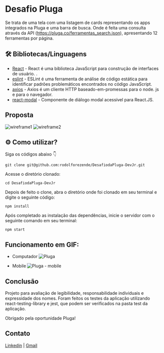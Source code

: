 # Desafio Pluga

Se trata de uma tela com uma listagem de cards representando os apps integrados na Pluga e uma barra de busca. Onde é feita uma consulta através da API (https://pluga.co/ferramentas_search.json), apresentando 12 ferramentas por página.


## 🛠️ Bibliotecas/Linguagens
* [React](https://pt-br.reactjs.org/docs/getting-started.html) - React é uma biblioteca JavaScript para construção de interfaces de usuário. .
* [eslint](https://eslint.org/) - ESLint é uma ferramenta de análise de código estática para identificar padrões problemáticos encontrados no código JavaScript.
* [axios](https://axios-http.com/docs/intro) - Axios é um cliente HTTP baseado-em-promessas para o node. js e para o navegador.
* [react-modal](https://www.npmjs.com/package/react-modal) - Componente de diálogo modal acessível para React.JS.

## Proposta

![wireframe1](https://user-images.githubusercontent.com/8314971/147878155-4a436152-d037-4eb5-88e6-15fa1de8c686.png)
![wireframe2](https://user-images.githubusercontent.com/8314971/147878161-02e4f7b2-0f54-4370-8e61-b244f823de56.png)


## ⚙️ Como utilizar?

Siga os códigos abaixo 👇 

```
git clone git@github.com:rodolforezende/DesafiodaPluga-DevJr.git
```

Acesse o diretório clonado:

```
cd DesafiodaPluga-DevJr
```

Depois de feito o clone, abra o diretório onde foi clonado em seu terminal e digite o seguinte código:

```
npm install
```

Após completado as instalação das dependências, inicie o servidor com o seguinte comando em seu terminal:

```
npm start
```
## Funcionamento em GIF:

- Computador
![Pluga](https://user-images.githubusercontent.com/8314971/147878476-a3dc3412-7488-485d-91c8-38c3df27f980.gif)

- Mobile
![Pluga - mobile](https://user-images.githubusercontent.com/8314971/147878478-656e916e-6410-4974-8ff4-719f1cc48d93.gif)

  
## Conclusão

Projeto para avaliação de legibilidade, responsabilidade individuais e expressidade dos nomes. 
Foram feitos os testes da aplicação utilizando react-testing-library e jest, que podem ser verificados na pasta test da aplicação.

Obrigado pela oportunidade Pluga!

## Contato

<a href="https://www.linkedin.com/in/rodolfo-rezende/">Linkedin</a> | <a href="mailto:rodolforrcont@gmail.com">Gmail</a>
